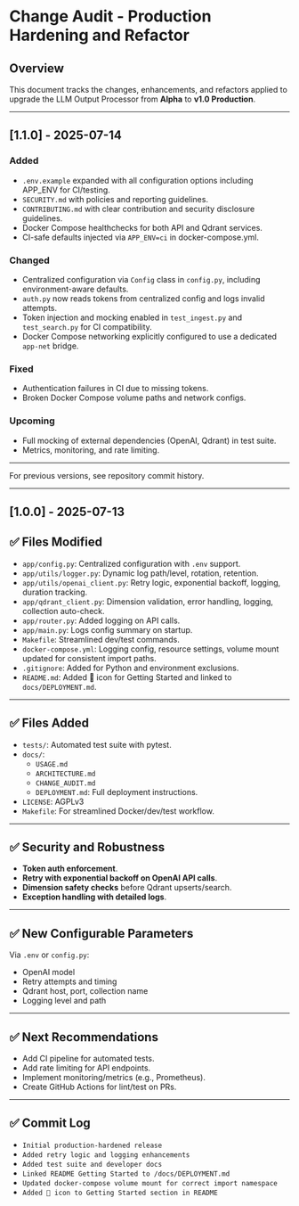 # Change Audit - Production Hardening and Refactor

## Overview
This document tracks the changes, enhancements, and refactors applied to upgrade the LLM Output Processor from **Alpha** to **v1.0 Production**.

---

## [1.1.0] - 2025-07-14

### Added
- `.env.example` expanded with all configuration options including APP_ENV for CI/testing.
- `SECURITY.md` with policies and reporting guidelines.
- `CONTRIBUTING.md` with clear contribution and security disclosure guidelines.
- Docker Compose healthchecks for both API and Qdrant services.
- CI-safe defaults injected via `APP_ENV=ci` in docker-compose.yml.

### Changed
- Centralized configuration via `Config` class in `config.py`, including environment-aware defaults.
- `auth.py` now reads tokens from centralized config and logs invalid attempts.
- Token injection and mocking enabled in `test_ingest.py` and `test_search.py` for CI compatibility.
- Docker Compose networking explicitly configured to use a dedicated `app-net` bridge.

### Fixed
- Authentication failures in CI due to missing tokens.
- Broken Docker Compose volume paths and network configs.

### Upcoming
- Full mocking of external dependencies (OpenAI, Qdrant) in test suite.
- Metrics, monitoring, and rate limiting.

---

For previous versions, see repository commit history.

---

## [1.0.0] - 2025-07-13

## ✅ Files Modified
- `app/config.py`: Centralized configuration with `.env` support.
- `app/utils/logger.py`: Dynamic log path/level, rotation, retention.
- `app/utils/openai_client.py`: Retry logic, exponential backoff, logging, duration tracking.
- `app/qdrant_client.py`: Dimension validation, error handling, logging, collection auto-check.
- `app/router.py`: Added logging on API calls.
- `app/main.py`: Logs config summary on startup.
- `Makefile`: Streamlined dev/test commands.
- `docker-compose.yml`: Logging config, resource settings, volume mount updated for consistent import paths.
- `.gitignore`: Added for Python and environment exclusions.
- `README.md`: Added 🚀 icon for Getting Started and linked to `docs/DEPLOYMENT.md`.

---

## ✅ Files Added
- `tests/`: Automated test suite with pytest.
- `docs/`:
  - `USAGE.md`
  - `ARCHITECTURE.md`
  - `CHANGE_AUDIT.md`
  - `DEPLOYMENT.md`: Full deployment instructions.
- `LICENSE`: AGPLv3
- `Makefile`: For streamlined Docker/dev/test workflow.

---

## ✅ Security and Robustness
- **Token auth enforcement**.
- **Retry with exponential backoff on OpenAI API calls**.
- **Dimension safety checks** before Qdrant upserts/search.
- **Exception handling with detailed logs**.

---

## ✅ New Configurable Parameters
Via `.env` or `config.py`:
- OpenAI model
- Retry attempts and timing
- Qdrant host, port, collection name
- Logging level and path

---

## ✅ Next Recommendations
- Add CI pipeline for automated tests.
- Add rate limiting for API endpoints.
- Implement monitoring/metrics (e.g., Prometheus).
- Create GitHub Actions for lint/test on PRs.

---

## ✅ Commit Log
- `Initial production-hardened release`
- `Added retry logic and logging enhancements`
- `Added test suite and developer docs`
- `Linked README Getting Started to /docs/DEPLOYMENT.md`
- `Updated docker-compose volume mount for correct import namespace`
- `Added 🚀 icon to Getting Started section in README`
